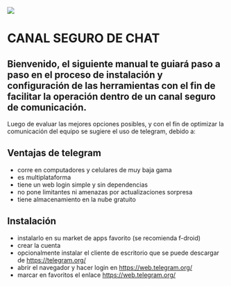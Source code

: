 ![](https://upload.wikimedia.org/wikipedia/commons/thumb/8/82/Telegram_logo.svg/1024px-Telegram_logo.svg.png)


# **CANAL SEGURO DE CHAT**

## Bienvenido, el siguiente manual te guiará paso a paso en el proceso de instalación y configuración de las herramientas con el fin de facilitar la operación dentro de un canal seguro de comunicación. 

Luego de evaluar las mejores opciones posibles, y con el fín de optimizar la comunicación del equipo se sugiere el uso de telegram, debido a:

## Ventajas de telegram
- corre en computadores y celulares de muy baja gama
- es multiplataforma
- tiene un web login simple y sin dependencias
- no pone limitantes ni amenazas por actualizaciones sorpresa
- tiene almacenamiento en la nube gratuito

## Instalación
- instalarlo en su market de apps favorito (se recomienda f-droid)
- crear la cuenta
- opcionalmente instalar el cliente de escritorio que se puede descargar de https://telegram.org/
- abrir el navegador y hacer login en https://web.telegram.org/
- marcar en favoritos el enlace https://web.telegram.org/